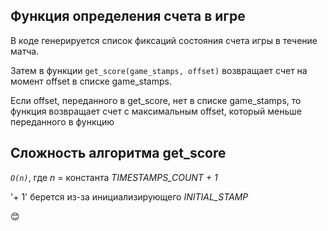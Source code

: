 ## Функция определения счета в игре

В коде генерируется список фиксаций состояния счета игры в течение матча.

Затем в функции `get_score(game_stamps, offset)` возвращает счет на момент offset в списке game_stamps.

Если offset, переданного в get_score, нет в списке game_stamps, то функция возвращает счет с максимальным offset, который меньше переданного в функцию
## Сложность алгоритма get_score

_`O(n)`_, где *n* = константа *TIMESTAMPS_COUNT + 1*

'+ 1' берется из-за инициализирующего *INITIAL_STAMP*

:blush:
